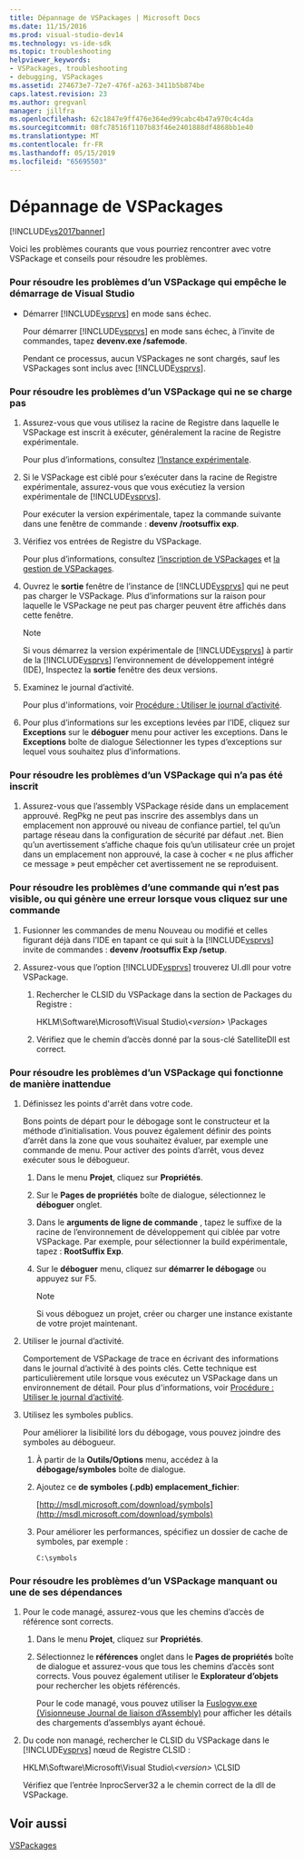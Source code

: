 ```yaml
---
title: Dépannage de VSPackages | Microsoft Docs
ms.date: 11/15/2016
ms.prod: visual-studio-dev14
ms.technology: vs-ide-sdk
ms.topic: troubleshooting
helpviewer_keywords:
- VSPackages, troubleshooting
- debugging, VSPackages
ms.assetid: 274673e7-72e7-476f-a263-3411b5b874be
caps.latest.revision: 23
ms.author: gregvanl
manager: jillfra
ms.openlocfilehash: 62c1847e9ff476e364ed99cabc4b47a970c4c4da
ms.sourcegitcommit: 08fc78516f1107b83f46e2401888df4868bb1e40
ms.translationtype: MT
ms.contentlocale: fr-FR
ms.lasthandoff: 05/15/2019
ms.locfileid: "65695503"
---
```

# <a name="troubleshooting-vspackages"></a>Dépannage de VSPackages
[!INCLUDE[vs2017banner](../includes/vs2017banner.md)]

Voici les problèmes courants que vous pourriez rencontrer avec votre VSPackage et conseils pour résoudre les problèmes.  
  
### <a name="to-troubleshoot-a-vspackage-that-keeps-visual-studio-from-starting"></a>Pour résoudre les problèmes d’un VSPackage qui empêche le démarrage de Visual Studio  
  
- Démarrer [!INCLUDE[vsprvs](../includes/vsprvs-md.md)] en mode sans échec.  
  
     Pour démarrer [!INCLUDE[vsprvs](../includes/vsprvs-md.md)] en mode sans échec, à l’invite de commandes, tapez **devenv.exe /safemode**.  
  
     Pendant ce processus, aucun VSPackages ne sont chargés, sauf les VSPackages sont inclus avec [!INCLUDE[vsprvs](../includes/vsprvs-md.md)].  
  
### <a name="to-troubleshoot-a-vspackage-that-does-not-load"></a>Pour résoudre les problèmes d’un VSPackage qui ne se charge pas  
  
1. Assurez-vous que vous utilisez la racine de Registre dans laquelle le VSPackage est inscrit à exécuter, généralement la racine de Registre expérimentale.  
  
     Pour plus d’informations, consultez [l’Instance expérimentale](../extensibility/the-experimental-instance.md).  
  
2. Si le VSPackage est ciblé pour s’exécuter dans la racine de Registre expérimentale, assurez-vous que vous exécutiez la version expérimentale de [!INCLUDE[vsprvs](../includes/vsprvs-md.md)].  
  
     Pour exécuter la version expérimentale, tapez la commande suivante dans une fenêtre de commande : **devenv /rootsuffix exp**.  
  
3. Vérifiez vos entrées de Registre du VSPackage.  
  
     Pour plus d’informations, consultez [l’inscription de VSPackages](internals/registering-vspackages.md) et [la gestion de VSPackages](../extensibility/managing-vspackages.md).  
  
4. Ouvrez le **sortie** fenêtre de l’instance de [!INCLUDE[vsprvs](../includes/vsprvs-md.md)] qui ne peut pas charger le VSPackage. Plus d’informations sur la raison pour laquelle le VSPackage ne peut pas charger peuvent être affichés dans cette fenêtre.  
  
    > [!NOTE]
    > Si vous démarrez la version expérimentale de [!INCLUDE[vsprvs](../includes/vsprvs-md.md)] à partir de la [!INCLUDE[vsprvs](../includes/vsprvs-md.md)] l’environnement de développement intégré (IDE), Inspectez la **sortie** fenêtre des deux versions.  
  
5. Examinez le journal d’activité.  
  
     Pour plus d'informations, voir [Procédure : Utiliser le journal d’activité](../extensibility/how-to-use-the-activity-log.md).  
  
6. Pour plus d’informations sur les exceptions levées par l’IDE, cliquez sur **Exceptions** sur le **déboguer** menu pour activer les exceptions. Dans le **Exceptions** boîte de dialogue Sélectionner les types d’exceptions sur lequel vous souhaitez plus d’informations.  
  
### <a name="to-troubleshoot-a-vspackage-that-does-not-register"></a>Pour résoudre les problèmes d’un VSPackage qui n’a pas été inscrit  
  
1. Assurez-vous que l’assembly VSPackage réside dans un emplacement approuvé. RegPkg ne peut pas inscrire des assemblys dans un emplacement non approuvé ou niveau de confiance partiel, tel qu’un partage réseau dans la configuration de sécurité par défaut .net. Bien qu’un avertissement s’affiche chaque fois qu’un utilisateur crée un projet dans un emplacement non approuvé, la case à cocher « ne plus afficher ce message » peut empêcher cet avertissement ne se reproduisent.  
  
### <a name="to-troubleshoot-a-command-that-is-not-visible-or-that-generates-an-error-when-you-click-a-command"></a>Pour résoudre les problèmes d’une commande qui n’est pas visible, ou qui génère une erreur lorsque vous cliquez sur une commande  
  
1. Fusionner les commandes de menu Nouveau ou modifié et celles figurant déjà dans l’IDE en tapant ce qui suit à la [!INCLUDE[vsprvs](../includes/vsprvs-md.md)] invite de commandes : **devenv /rootsuffix Exp /setup**.  
  
2. Assurez-vous que l’option [!INCLUDE[vsprvs](../includes/vsprvs-md.md)] trouverez UI.dll pour votre VSPackage.  
  
    1. Rechercher le CLSID du VSPackage dans la section de Packages du Registre :  
  
         HKLM\Software\Microsoft\Visual Studio\\*\<version>* \Packages  
  
    2. Vérifiez que le chemin d’accès donné par la sous-clé SatelliteDll est correct.  
  
### <a name="to-troubleshoot-a-vspackage-that-behaves-unexpectedly"></a>Pour résoudre les problèmes d’un VSPackage qui fonctionne de manière inattendue  
  
1. Définissez les points d'arrêt dans votre code.  
  
     Bons points de départ pour le débogage sont le constructeur et la méthode d’initialisation. Vous pouvez également définir des points d’arrêt dans la zone que vous souhaitez évaluer, par exemple une commande de menu. Pour activer des points d’arrêt, vous devez exécuter sous le débogueur.  
  
    1. Dans le menu **Projet**, cliquez sur **Propriétés**.  
  
    2. Sur le **Pages de propriétés** boîte de dialogue, sélectionnez le **déboguer** onglet.  
  
    3. Dans le **arguments de ligne de commande** , tapez le suffixe de la racine de l’environnement de développement qui ciblée par votre VSPackage. Par exemple, pour sélectionner la build expérimentale, tapez : **RootSuffix Exp**.  
  
    4. Sur le **déboguer** menu, cliquez sur **démarrer le débogage** ou appuyez sur F5.  
  
        > [!NOTE]
        > Si vous déboguez un projet, créer ou charger une instance existante de votre projet maintenant.  
  
2. Utiliser le journal d’activité.  
  
     Comportement de VSPackage de trace en écrivant des informations dans le journal d’activité à des points clés. Cette technique est particulièrement utile lorsque vous exécutez un VSPackage dans un environnement de détail. Pour plus d'informations, voir [Procédure : Utiliser le journal d’activité](../extensibility/how-to-use-the-activity-log.md).  
  
3. Utilisez les symboles publics.  
  
     Pour améliorer la lisibilité lors du débogage, vous pouvez joindre des symboles au débogueur.  
  
    1. À partir de la **Outils/Options** menu, accédez à la **débogage/symboles** boîte de dialogue.  
  
    2. Ajoutez ce **de symboles (.pdb) emplacement_fichier**:  
  
         [http://msdl.microsoft.com/download/symbols](http://msdl.microsoft.com/download/symbols)  
  
    3. Pour améliorer les performances, spécifiez un dossier de cache de symboles, par exemple :  
  
        ```  
        C:\symbols  
        ```  
  
### <a name="to-troubleshoot-a-missing-vspackage-or-one-of-its-dependencies"></a>Pour résoudre les problèmes d’un VSPackage manquant ou une de ses dépendances  
  
1. Pour le code managé, assurez-vous que les chemins d’accès de référence sont corrects.  
  
   1. Dans le menu **Projet**, cliquez sur **Propriétés**.  
  
   2. Sélectionnez le **références** onglet dans le **Pages de propriétés** boîte de dialogue et assurez-vous que tous les chemins d’accès sont corrects. Vous pouvez également utiliser le **Explorateur d’objets** pour rechercher les objets référencés.  
  
        Pour le code managé, vous pouvez utiliser la [Fuslogvw.exe (Visionneuse Journal de liaison d’Assembly)](https://msdn.microsoft.com/library/e32fa443-0778-4cc3-bf36-5c8ea297d296) pour afficher les détails des chargements d’assemblys ayant échoué.  
  
2. Du code non managé, rechercher le CLSID du VSPackage dans le [!INCLUDE[vsprvs](../includes/vsprvs-md.md)] nœud de Registre CLSID :  
  
    HKLM\Software\Microsoft\Visual Studio\\*\<version>* \CLSID  
  
   Vérifiez que l’entrée InprocServer32 a le chemin correct de la dll de VSPackage.  
  
## <a name="see-also"></a>Voir aussi  
 [VSPackages](../extensibility/internals/vspackages.md)
